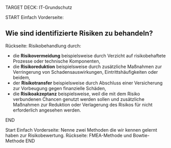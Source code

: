 TARGET DECK: IT-Grundschutz

START
Einfach
Vorderseite:

## Wie sind identifizierte Risiken zu behandeln?

Rückseite:
Risikobehandlung durch:
- die **Risikovermeidung** beispielsweise durch Verzicht auf risikobehaftete Prozesse oder technische Komponenten, 
- die **Risikoreduktion** beispielsweise durch zusätzliche Maßnahmen zur Verringerung von Schadensauswirkungen, Eintrittshäufigkeiten oder beidem, 
- der **Risikotransfer** beispielsweise durch Abschluss einer Versicherung zur Vorbeugung gegen finanzielle Schäden, 
- die **Risikoakzeptanz** beispielsweise, weil die mit dem Risiko verbundenen Chancen genutzt werden sollen und zusätzliche Maßnahmen zur Reduktion oder Verlagerung des Risikos für nicht erforderlich angesehen werden. 

END

Start
Einfach
Vorderseite: Nenne zwei Methoden die wir kennen gelernt haben zur Risikobewertung.
Rückseite: FMEA-Methode und Bowtie-Methode
END